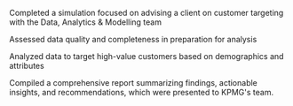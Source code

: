 Completed a simulation focused on advising a client on customer targeting with the Data, Analytics & Modelling team

Assessed data quality and completeness in preparation for analysis

Analyzed data to target high-value customers based on demographics and attributes

Compiled a comprehensive report summarizing findings, actionable insights, and recommendations, which were presented to KPMG's team.
